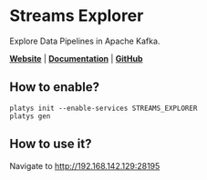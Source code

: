 # Streams Explorer

Explore Data Pipelines in Apache Kafka. 

**[Website](https://github.com/bakdata/streams-explorer#streams-explorer)** | **[Documentation](https://github.com/bakdata/streams-explorer#streams-explorer)** | **[GitHub](https://github.com/bakdata/streams-explorer)**

## How to enable?

```
platys init --enable-services STREAMS_EXPLORER
platys gen
```

## How to use it?

Navigate to <http://192.168.142.129:28195>